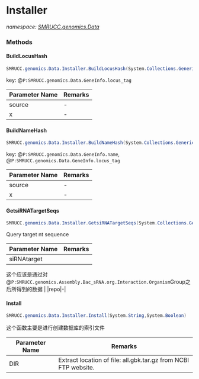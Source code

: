 ﻿# Installer
_namespace: [SMRUCC.genomics.Data](./index.md)_





### Methods

#### BuildLocusHash
```csharp
SMRUCC.genomics.Data.Installer.BuildLocusHash(System.Collections.Generic.IEnumerable{SMRUCC.genomics.Data.GeneInfo},SMRUCC.genomics.Data.GenbankIndex)
```
key: @``P:SMRUCC.genomics.Data.GeneInfo.locus_tag``

|Parameter Name|Remarks|
|--------------|-------|
|source|-|
|x|-|


#### BuildNameHash
```csharp
SMRUCC.genomics.Data.Installer.BuildNameHash(System.Collections.Generic.IEnumerable{SMRUCC.genomics.Data.GeneInfo},SMRUCC.genomics.Data.GenbankIndex)
```
key: @``P:SMRUCC.genomics.Data.GeneInfo.name``, @``P:SMRUCC.genomics.Data.GeneInfo.locus_tag``

|Parameter Name|Remarks|
|--------------|-------|
|source|-|
|x|-|


#### GetsiRNATargetSeqs
```csharp
SMRUCC.genomics.Data.Installer.GetsiRNATargetSeqs(System.Collections.Generic.IEnumerable{SMRUCC.genomics.Assembly.Bac_sRNA.org.Interaction},SMRUCC.genomics.Data.Genbank)
```
Query target nt sequence

|Parameter Name|Remarks|
|--------------|-------|
|siRNAtarget|
 这个应该是通过对@``P:SMRUCC.genomics.Assembly.Bac_sRNA.org.Interaction.Organism``Group之后所得到的数据
 |
|repo|-|


#### Install
```csharp
SMRUCC.genomics.Data.Installer.Install(System.String,System.Boolean)
```
这个函数主要是进行创建数据库的索引文件

|Parameter Name|Remarks|
|--------------|-------|
|DIR|Extract location of file: all.gbk.tar.gz from NCBI FTP website.|



